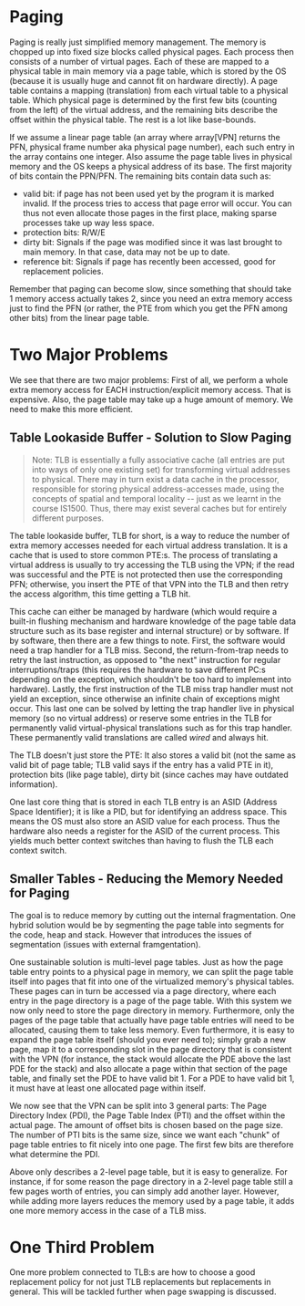 # Paging
Paging is really just simplified memory management. The memory is chopped up into fixed size blocks called physical pages.
Each process then consists of a number of virtual pages. Each of these are mapped to a physical table in main memory via 
a page table, which is stored by the OS (because it is usually huge and cannot fit on hardware directly). A page table 
contains a mapping (translation) from each virtual table to a physical table. Which physical page is determined by the first few bits (counting 
from the left) of the virtual address, and the remaining bits describe the offset within the physical table. The rest is 
a lot like base-bounds.

If we assume a linear page table (an array where array[VPN] returns the PFN, physical frame number aka physical page number), 
each such entry in the array contains one integer. Also assume the page table lives in physical memory and the OS keeps a physical 
address of its base. The first majority of bits contain the PPN/PFN. The remaining bits contain data such as:

* valid bit: if page has not been used yet by the program it is marked invalid. If the process tries to 
access that page error will occur. You can thus not even allocate those pages in the first place, making sparse processes take up 
way less space.
* protection bits: R/W/E
* dirty bit: Signals if the page was modified since it was last brought to main memory. In that case, data may not be up to date.
* reference bit: Signals if page has recently been accessed, good for replacement policies. 

Remember that paging can become slow, since something that should take 1 memory access actually takes 2, since you need an 
extra memory access just to find the PFN (or rather, the PTE from which you get the PFN among other bits) from the linear page table.

# Two Major Problems
We see that there are two major problems: First of all, we perform a whole extra memory access for EACH instruction/explicit memory 
access. That is expensive. Also, the page table may take up a huge amount of memory. We need to make this more efficient.

## Table Lookaside Buffer - Solution to Slow Paging
> Note: TLB is essentially a fully associative cache (all entries are put into ways of only one existing set) for transforming virtual addresses to physical. There may in turn exist a data cache in the processor,
responsible for storing physical address-accesses made, using the concepts of spatial and temporal locality -- just as we learnt in the 
course IS1500. Thus, there may exist several caches but for entirely different purposes.

The table lookaside buffer, TLB for short, is a way to reduce the number of extra memory accesses needed for each virtual address translation. It is a cache that is used to store common PTE:s. The process of translating a virtual address is usually to try accessing 
the TLB using the VPN; if the read was successful and the PTE is not protected then use the corresponding PFN; otherwise, you insert the PTE of that VPN into the TLB and then retry the access algorithm, this time getting a TLB hit. 

This cache can either be managed by hardware (which would require a built-in flushing mechanism and hardware knowledge of the page table 
data structure such as its base register and internal structure) or by software. If by software, then there are a few things to 
note. First, the software would need a trap handler for a TLB miss. Second, the return-from-trap needs to retry the last instruction, as 
opposed to "the next" instruction for regular interruptions/traps (this requires the hardware to save different PC:s depending on the
exception, which shouldn't be too hard to implement into hardware). Lastly, the first instruction of the TLB miss trap handler must not 
yield an exception, since otherwise an infinite chain of exceptions might occur. This last one can be solved by letting the trap handler live in physical memory (so no virtual address) or reserve some entries in the TLB for permanently valid virtual-physical translations such as for this trap handler. These permanently valid translations are called *wired* and always hit.

The TLB doesn't just store the PTE: It also stores a valid bit (not the same as valid bit of page table; TLB valid says if the entry has 
a valid PTE in it), protection bits (like page table), dirty bit (since caches may have outdated information).

One last core thing that is stored in each TLB entry is an ASID (Address Space Identifier); it is like a PID, but for identifying an 
address space. This means the OS must also store an ASID value for each process. Thus the hardware also needs a register for the ASID
of the current process. This yields much better context switches than having to flush the TLB each context switch.

## Smaller Tables - Reducing the Memory Needed for Paging
The goal is to reduce memory by cutting out the internal fragmentation. One hybrid solution would be by segmenting the page 
table into segments for the code, heap and stack. However that introduces the issues of segmentation (issues with external framgentation).

One sustainable solution is multi-level page tables. Just as how the page table entry points to a physical page in memory,
we can split the page table itself into pages that fit into one of the virtualized memory's physical tables. These pages can 
in turn be accessed via a page directory, where each entry in the page directory is a page of the page table. With this system
we now only need to store the page directory in memory. Furthermore, only the pages of the page table that actually have page 
table entries will need to be allocated, causing them to take less memory. Even furthermore, it is easy to expand the page table itself (should you ever need to); simply grab a new page, map it to a corresponding slot in the page directory that is consistent with the VPN (for instance, the stack would allocate the PDE above the last PDE for the stack) and also allocate a
page within that section of the page table, and finally set the PDE to have valid bit 1. For a PDE to have valid bit 1, it
must have at least one allocated page within itself.

We now see that the VPN can be split into 3 general parts: The Page Directory Index (PDI), the Page Table Index (PTI) and the 
offset within the actual page. The amount of offset bits is chosen based on the page size. The number of PTI bits is the same 
size, since we want each "chunk" of page table entries to fit nicely into one page. The first few bits are therefore what 
determine the PDI.

Above only describes a 2-level page table, but it is easy to generalize. For instance, if for some reason the page directory 
in a 2-level page table still a few pages worth of entries, you can simply add another layer. However, while adding more 
layers reduces the memory used by a page table, it adds one more memory access in the case of a TLB miss.

# One Third Problem
One more problem connected to TLB:s are how to choose a good replacement policy for not just TLB replacements but replacements in general. This will be tackled further when page swapping is discussed.
